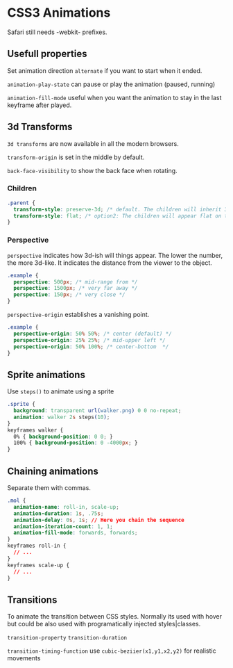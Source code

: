 # CSS3 Animations

Safari still needs -webkit- prefixes.

## Usefull properties

Set animation direction `alternate` if you want to start when it ended.

`animation-play-state` can pause or play the animation (paused, running)

`animation-fill-mode` useful when you want the animation to stay in the last keyframe after played.

## 3d Transforms

`3d transforms` are now available in all the modern browsers.

`transform-origin` is set in the middle by default.

`back-face-visibility` to show the back face when rotating.

[](codepen://cuadraman/QbZqem?theme=0)

### Children

```css
.parent {
  transform-style: preserve-3d; /* default. The children will inherit 3d styles */
  transform-style: flat; /* option2: The children will appear flat on the parent surface */
}
``` 

### Perspective
`perspective` indicates how 3d-ish will things appear. The lower the number, the more 3d-like.
It indicates the distance from the viewer to the object.

```css
.example {
  perspective: 500px; /* mid-range from */
  perspective: 1500px; /* very far away */
  perspective: 150px; /* very close */
}
``` 

`perspective-origin` establishes a vanishing point. 
```css
.example {
  perspective-origin: 50% 50%; /* center (default) */
  perspective-origin: 25% 25%; /* mid-upper left */
  perspective-origin: 50% 100%; /* center-bottom  */
}
```

## Sprite animations

Use `steps()` to animate using a sprite
```css
.sprite {
  background: transparent url(walker.png) 0 0 no-repeat;
  animation: walker 2s steps(10);
}
keyframes walker {
  0% { background-position: 0 0; }
  100% { background-position: 0 -4000px; }
}
```

## Chaining animations

Separate them with commas.

```css
.mol {
  animation-name: roll-in, scale-up;
  animation-duration: 1s, .75s;
  animation-delay: 0s, 1s; // Here you chain the sequence
  animation-iteration-count: 1, 1;
  animation-fill-mode: forwards, forwards;
}
keyframes roll-in { 
  // ...
}
keyframes scale-up {
  // ...
}
```

## Transitions

To animate the transition between CSS styles. Normally its used with hover but could be also used with programatically injected styles|classes.

`transition-property`
`transition-duration`

`transition-timing-function`
use `cubic-beziier(x1,y1,x2,y2)` for realistic movements
